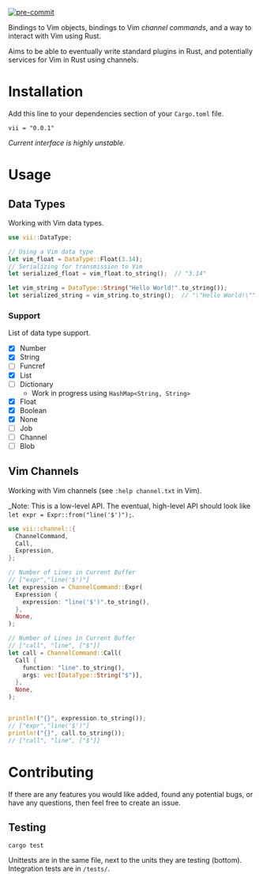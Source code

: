 [![pre-commit](https://img.shields.io/badge/pre--commit-enabled-brightgreen?logo=pre-commit&logoColor=white)](https://github.com/pre-commit/pre-commit)

Bindings to Vim objects, bindings to Vim _channel commands_, and a way to interact with Vim using Rust.

Aims to be able to eventually write standard plugins in Rust, and potentially services for Vim in Rust using channels.

# Installation

Add this line to your dependencies section of your `Cargo.toml` file.

`vii = "0.0.1"`

_Current interface is highly unstable._

# Usage

## Data Types

Working with Vim data types.

``` rust
use vii::DataType;

// Using a Vim data type
let vim_float = DataType::Float(3.14);
// Serializing for transmission to Vim
let serialized_float = vim_float.to_string();  // "3.14"

let vim_string = DataType::String("Hello World!".to_string());
let serialized_string = vim_string.to_string();  // "\"Hello World!\""
```

### Support

List of data type support.

- [x] Number
- [x] String
- [ ] Funcref
- [x] List
- [ ] Dictionary
    * Work in progress using `HashMap<String, String>`
- [x] Float
- [x] Boolean
- [x] None
- [ ] Job
- [ ] Channel
- [ ] Blob

## Vim Channels

Working with Vim channels (see `:help channel.txt` in Vim).

_Note: This is a low-level API. The eventual, high-level API should look like `let expr = Expr::from("line('$')");`.

``` rust
use vii::channel::{
  ChannelCommand,
  Call,
  Expression,
};

// Number of Lines in Current Buffer
// ["expr","line('$')"]
let expression = ChannelCommand::Expr(
  Expression {
    expression: "line('$')".to_string(),
  },
  None,
);

// Number of Lines in Current Buffer
// ["call", "line", ["$"]]
let call = ChannelCommand::Call(
  Call {
    function: "line".to_string(),
    args: vec![DataType::String("$")],
  },
  None,
);


println!("{}", expression.to_string());
// ["expr","line('$')"]
println!("{}", call.to_string());
// ["call", "line", ["$"]]
```

# Contributing

If there are any features you would like added, found any potential bugs, or have any questions, then feel free to create an issue.

## Testing

`cargo test`

Unittests are in the same file, next to the units they are testing (bottom). Integration tests are in `/tests/`.
